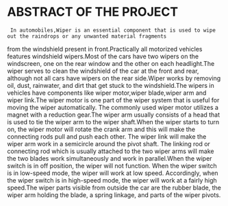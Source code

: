# ABSTRACT OF THE PROJECT
 
     In automobiles,Wiper is an essential component that is used to wipe out the raindrops or any unwanted material fragments 
from the windshield present in front.Practically all motorized vehicles features windshield wipers.Most of the cars have two wipers 
on the windscreen, one on the rear window and the other on each headlight.The wiper serves to clean the windshield of the car at the
front and rear, although not all cars have wipers on the rear side.Wiper works by removing oil, dust, rainwater, and dirt that get 
stuck to the windshield.The wipers in vehicles have components like wiper motor,wiper blade,wiper arm and wiper link.The wiper motor
is one part of the wiper system that is useful for moving the wiper automatically. The commonly used wiper motor utilizes a magnet 
with a reduction gear.The wiper arm usually consists of a head that is used to tie the wiper arm to the wiper shaft.When the wiper
starts to turn on, the wiper motor will rotate the crank arm and this will make the connecting rods pull and push each other. 
The wiper link will make the wiper arm work in a semicircle around the pivot shaft. The linking rod or connecting rod which is
usually attached to the two wiper arms will make the two blades work simultaneously and work in parallel.When the wiper switch is 
in off position, the wiper will not function. When the wiper switch is in low-speed mode, the wiper will work at low speed. 
Accordingly, when the wiper switch is in high-speed mode, the wiper will work at a fairly high speed.The wiper parts visible from
outside the car are the rubber blade, the wiper arm holding the blade, a spring linkage, and parts of the wiper pivots. 
